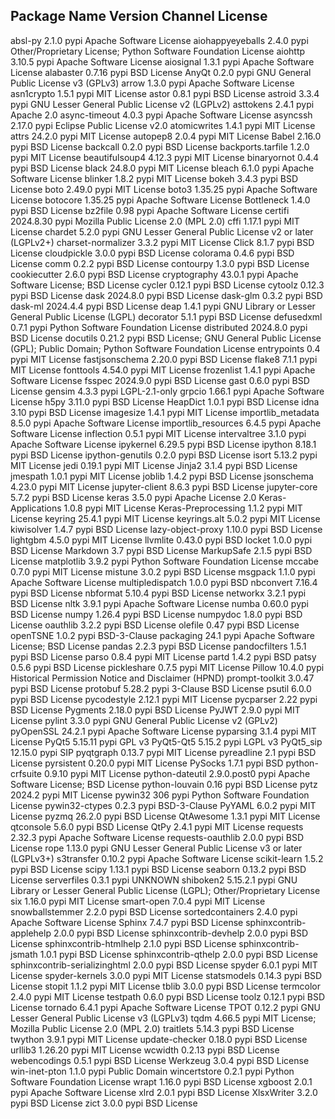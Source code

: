 Package Name                Version         Channel         License
--------------------------------------------------------------------------------
absl-py                     2.1.0           pypi            Apache Software License
aiohappyeyeballs            2.4.0           pypi            Other/Proprietary License; Python Software Foundation License
aiohttp                     3.10.5          pypi            Apache Software License
aiosignal                   1.3.1           pypi            Apache Software License
alabaster                   0.7.16          pypi            BSD License
AnyQt                       0.2.0           pypi            GNU General Public License v3 (GPLv3)
arrow                       1.3.0           pypi            Apache Software License
asn1crypto                  1.5.1           pypi            MIT License
astor                       0.8.1           pypi            BSD License
astroid                     3.3.4           pypi            GNU Lesser General Public License v2 (LGPLv2)
asttokens                   2.4.1           pypi            Apache 2.0
async-timeout               4.0.3           pypi            Apache Software License
asyncssh                    2.17.0          pypi            Eclipse Public License v2.0
atomicwrites                1.4.1           pypi            MIT License
attrs                       24.2.0          pypi            MIT License
autopep8                    2.0.4           pypi            MIT License
Babel                       2.16.0          pypi            BSD License
backcall                    0.2.0           pypi            BSD License
backports.tarfile           1.2.0           pypi            MIT License
beautifulsoup4              4.12.3          pypi            MIT License
binaryornot                 0.4.4           pypi            BSD License
black                       24.8.0          pypi            MIT License
bleach                      6.1.0           pypi            Apache Software License
blinker                     1.8.2           pypi            MIT License
bokeh                       3.4.3           pypi            BSD License
boto                        2.49.0          pypi            MIT License
boto3                       1.35.25         pypi            Apache Software License
botocore                    1.35.25         pypi            Apache Software License
Bottleneck                  1.4.0           pypi            BSD License
bz2file                     0.98            pypi            Apache Software License
certifi                     2024.8.30       pypi            Mozilla Public License 2.0 (MPL 2.0)
cffi                       1.17.1           pypi            MIT License
chardet                     5.2.0           pypi            GNU Lesser General Public License v2 or later (LGPLv2+)
charset-normalizer          3.3.2           pypi            MIT License
Click                       8.1.7           pypi            BSD License
cloudpickle                 3.0.0           pypi            BSD License
colorama                    0.4.6           pypi            BSD License
comm                        0.2.2           pypi            BSD License
contourpy                   1.3.0           pypi            BSD License
cookiecutter                2.6.0           pypi            BSD License
cryptography                43.0.1          pypi            Apache Software License; BSD License
cycler                      0.12.1          pypi            BSD License
cytoolz                     0.12.3          pypi            BSD License
dask                        2024.8.0        pypi            BSD License
dask-glm                    0.3.2           pypi            BSD
dask-ml                     2024.4.4        pypi            BSD License
deap                        1.4.1           pypi            GNU Library or Lesser General Public License (LGPL)
decorator                   5.1.1           pypi            BSD License
defusedxml                  0.7.1           pypi            Python Software Foundation License
distributed                 2024.8.0        pypi            BSD License
docutils                    0.21.2          pypi            BSD License; GNU General Public License (GPL); Public Domain; Python Software Foundation License
entrypoints                 0.4             pypi            MIT License
fastjsonschema              2.20.0          pypi            BSD License
flake8                      7.1.1           pypi            MIT License
fonttools                   4.54.0          pypi            MIT License
frozenlist                  1.4.1           pypi            Apache Software License
fsspec                      2024.9.0        pypi            BSD License
gast                        0.6.0           pypi            BSD License
gensim                      4.3.3           pypi            LGPL-2.1-only
grpcio                      1.66.1          pypi            Apache Software License
h5py                        3.11.0          pypi            BSD License
HeapDict                    1.0.1           pypi            BSD License
idna                        3.10            pypi            BSD License
imagesize                   1.4.1           pypi            MIT License
importlib_metadata          8.5.0           pypi            Apache Software License
importlib_resources         6.4.5           pypi            Apache Software License
inflection                  0.5.1           pypi            MIT License
intervaltree                3.1.0           pypi            Apache Software License
ipykernel                   6.29.5          pypi            BSD License
ipython                     8.18.1          pypi            BSD License
ipython-genutils            0.2.0           pypi            BSD License
isort                       5.13.2          pypi            MIT License
jedi                        0.19.1          pypi            MIT License
Jinja2                      3.1.4           pypi            BSD License
jmespath                    1.0.1           pypi            MIT License
joblib                      1.4.2           pypi            BSD License
jsonschema                  4.23.0          pypi            MIT License
jupyter-client              8.6.3           pypi            BSD License
jupyter-core                5.7.2           pypi            BSD License
keras                       3.5.0           pypi            Apache License 2.0
Keras-Applications          1.0.8           pypi            MIT License
Keras-Preprocessing         1.1.2           pypi            MIT License
keyring                     25.4.1          pypi            MIT License
keyrings.alt                5.0.2           pypi            MIT License
kiwisolver                  1.4.7           pypi            BSD License
lazy-object-proxy           1.10.0          pypi            BSD License
lightgbm                    4.5.0           pypi            MIT License
llvmlite                    0.43.0          pypi            BSD
locket                      1.0.0           pypi            BSD License
Markdown                    3.7             pypi            BSD License
MarkupSafe                  2.1.5           pypi            BSD License
matplotlib                  3.9.2           pypi            Python Software Foundation License
mccabe                      0.7.0           pypi            MIT License
mistune                     3.0.2           pypi            BSD License
msgpack                     1.1.0           pypi            Apache Software License
multipledispatch            1.0.0           pypi            BSD
nbconvert                   7.16.4          pypi            BSD License
nbformat                    5.10.4          pypi            BSD License
networkx                    3.2.1           pypi            BSD License
nltk                        3.9.1           pypi            Apache Software License
numba                       0.60.0          pypi            BSD License
numpy                       1.26.4          pypi            BSD License
numpydoc                    1.8.0           pypi            BSD License
oauthlib                    3.2.2           pypi            BSD License
olefile                     0.47            pypi            BSD License
openTSNE                    1.0.2           pypi            BSD-3-Clause
packaging                   24.1            pypi            Apache Software License; BSD License
pandas                      2.2.3           pypi            BSD License
pandocfilters               1.5.1           pypi            BSD License
parso                       0.8.4           pypi            MIT License
partd                       1.4.2           pypi            BSD
patsy                       0.5.6           pypi            BSD License
pickleshare                 0.7.5           pypi            MIT License
Pillow                      10.4.0          pypi            Historical Permission Notice and Disclaimer (HPND)
prompt-toolkit              3.0.47          pypi            BSD License
protobuf                    5.28.2          pypi            3-Clause BSD License
psutil                      6.0.0           pypi            BSD License
pycodestyle                 2.12.1          pypi            MIT License
pycparser                   2.22            pypi            BSD License
Pygments                    2.18.0          pypi            BSD License
PyJWT                       2.9.0           pypi            MIT License
pylint                      3.3.0           pypi            GNU General Public License v2 (GPLv2)
pyOpenSSL                   24.2.1          pypi            Apache Software License
pyparsing                   3.1.4           pypi            MIT License
PyQt5                       5.15.11         pypi            GPL v3
PyQt5-Qt5                   5.15.2          pypi            LGPL v3
PyQt5_sip                   12.15.0         pypi            SIP
pyqtgraph                   0.13.7          pypi            MIT License
pyreadline                  2.1             pypi            BSD License
pyrsistent                  0.20.0          pypi            MIT License
PySocks                     1.7.1           pypi            BSD
python-crfsuite             0.9.10          pypi            MIT License
python-dateutil             2.9.0.post0     pypi            Apache Software License; BSD License
python-louvain              0.16            pypi            BSD License
pytz                        2024.2          pypi            MIT License
pywin32                     306             pypi            Python Software Foundation License
pywin32-ctypes              0.2.3           pypi            BSD-3-Clause
PyYAML                      6.0.2           pypi            MIT License
pyzmq                       26.2.0          pypi            BSD License
QtAwesome                   1.3.1           pypi            MIT License
qtconsole                   5.6.0           pypi            BSD License
QtPy                        2.4.1           pypi            MIT License
requests                    2.32.3          pypi            Apache Software License
requests-oauthlib           2.0.0           pypi            BSD License
rope                        1.13.0          pypi            GNU Lesser General Public License v3 or later (LGPLv3+)
s3transfer                  0.10.2          pypi            Apache Software License
scikit-learn                1.5.2           pypi            BSD License
scipy                       1.13.1          pypi            BSD License
seaborn                     0.13.2          pypi            BSD License
serverfiles                 0.3.1           pypi            UNKNOWN
shiboken2                   5.15.2.1        pypi            GNU Library or Lesser General Public License (LGPL); Other/Proprietary License
six                         1.16.0          pypi            MIT License
smart-open                  7.0.4           pypi            MIT License
snowballstemmer             2.2.0           pypi            BSD License
sortedcontainers            2.4.0           pypi            Apache Software License
Sphinx                      7.4.7           pypi            BSD License
sphinxcontrib-applehelp     2.0.0           pypi            BSD License
sphinxcontrib-devhelp       2.0.0           pypi            BSD License
sphinxcontrib-htmlhelp      2.1.0           pypi            BSD License
sphinxcontrib-jsmath        1.0.1           pypi            BSD License
sphinxcontrib-qthelp        2.0.0           pypi            BSD License
sphinxcontrib-serializinghtml 2.0.0         pypi            BSD License
spyder                      6.0.1           pypi            MIT License
spyder-kernels              3.0.0           pypi            MIT License
statsmodels                 0.14.3          pypi            BSD License
stopit                      1.1.2           pypi            MIT License
tblib                       3.0.0           pypi            BSD License
termcolor                   2.4.0           pypi            MIT License
testpath                    0.6.0           pypi            BSD License
toolz                       0.12.1          pypi            BSD License
tornado                     6.4.1           pypi            Apache Software License
TPOT                        0.12.2          pypi            GNU Lesser General Public License v3 (LGPLv3)
tqdm                        4.66.5          pypi            MIT License; Mozilla Public License 2.0 (MPL 2.0)
traitlets                   5.14.3          pypi            BSD License
twython                     3.9.1           pypi            MIT License
update-checker              0.18.0          pypi            BSD License
urllib3                     1.26.20         pypi            MIT License
wcwidth                     0.2.13          pypi            BSD License
webencodings                0.5.1           pypi            BSD License
Werkzeug                    3.0.4           pypi            BSD License
win-inet-pton               1.1.0           pypi            Public Domain
wincertstore                0.2.1           pypi            Python Software Foundation License
wrapt                       1.16.0          pypi            BSD License
xgboost                     2.0.1           pypi            Apache Software License
xlrd                        2.0.1           pypi            BSD License
XlsxWriter                  3.2.0           pypi            BSD License
zict                        3.0.0           pypi            BSD License